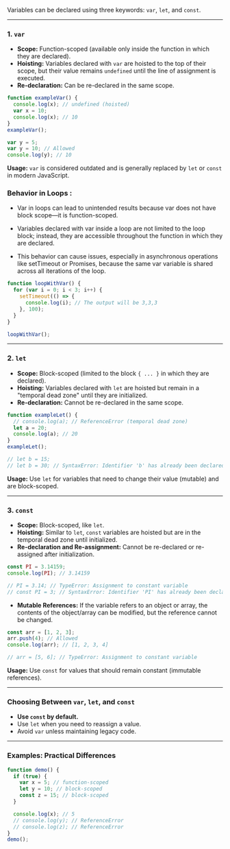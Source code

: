 Variables can be declared using three keywords: `var`, `let`, and `const`.

---

### **1. `var`**

- **Scope:** Function-scoped (available only inside the function in which they are declared).
- **Hoisting:** Variables declared with `var` are hoisted to the top of their scope, but their value remains `undefined` until the line of assignment is executed.
- **Re-declaration:** Can be re-declared in the same scope.

```javascript
function exampleVar() {
  console.log(x); // undefined (hoisted)
  var x = 10;
  console.log(x); // 10
}
exampleVar();

var y = 5;
var y = 10; // Allowed
console.log(y); // 10
```

**Usage:** `var` is considered outdated and is generally replaced by `let` or `const` in modern JavaScript.

### Behavior in Loops :

- Var in loops can lead to unintended results because var does not have block scope—it is function-scoped.

- Variables declared with var inside a loop are not limited to the loop block; instead, they are accessible throughout the function in which they are declared.

- This behavior can cause issues, especially in asynchronous operations like setTimeout or Promises, because the same var variable is shared across all iterations of the loop.

```javascript
function loopWithVar() {
  for (var i = 0; i < 3; i++) {
    setTimeout(() => {
      console.log(i); // The output will be 3,3,3
    }, 100);
  }
}

loopWithVar();
```

---

### **2. `let`**

- **Scope:** Block-scoped (limited to the block `{ ... }` in which they are declared).
- **Hoisting:** Variables declared with `let` are hoisted but remain in a "temporal dead zone" until they are initialized.
- **Re-declaration:** Cannot be re-declared in the same scope.

```javascript
function exampleLet() {
  // console.log(a); // ReferenceError (temporal dead zone)
  let a = 20;
  console.log(a); // 20
}
exampleLet();

// let b = 15;
// let b = 30; // SyntaxError: Identifier 'b' has already been declared
```

**Usage:** Use `let` for variables that need to change their value (mutable) and are block-scoped.

---

### **3. `const`**

- **Scope:** Block-scoped, like `let`.
- **Hoisting:** Similar to `let`, `const` variables are hoisted but are in the temporal dead zone until initialized.
- **Re-declaration and Re-assignment:** Cannot be re-declared or re-assigned after initialization.

```javascript
const PI = 3.14159;
console.log(PI); // 3.14159

// PI = 3.14; // TypeError: Assignment to constant variable
// const PI = 3; // SyntaxError: Identifier 'PI' has already been declared
```

- **Mutable References:** If the variable refers to an object or array, the contents of the object/array can be modified, but the reference cannot be changed.

```javascript
const arr = [1, 2, 3];
arr.push(4); // Allowed
console.log(arr); // [1, 2, 3, 4]

// arr = [5, 6]; // TypeError: Assignment to constant variable
```

**Usage:** Use `const` for values that should remain constant (immutable references).

---

### Choosing Between `var`, `let`, and `const`

- **Use `const` by default.**
- Use `let` when you need to reassign a value.
- Avoid `var` unless maintaining legacy code.

---

### Examples: Practical Differences

```javascript
function demo() {
  if (true) {
    var x = 5; // function-scoped
    let y = 10; // block-scoped
    const z = 15; // block-scoped
  }

  console.log(x); // 5
  // console.log(y); // ReferenceError
  // console.log(z); // ReferenceError
}
demo();
```
